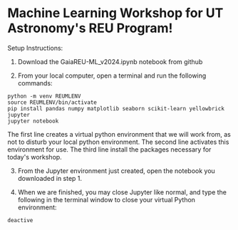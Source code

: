 # Machine Learning Workshop for UT Astronomy's REU Program!

Setup Instructions: 
1. Download the GaiaREU-ML_v2024.ipynb notebook from github

2. From your local computer, open a terminal and run the following commands:
```
python -m venv REUMLENV
source REUMLENV/bin/activate
pip install pandas numpy matplotlib seaborn scikit-learn yellowbrick jupyter
jupyter notebook
```
The first line creates a virtual python environment that we will work from, as not to disturb your local python environment. 
The second line activates this environment for use. 
The third line install the packages necessary for today's workshop. 

3. From the Jupyter environment just created, open the notebook you downloaded in step 1.

4. When we are finished, you may close Jupyter like normal, and type the following in the terminal window to close your virtual Python environment:
```
deactive
```
   

